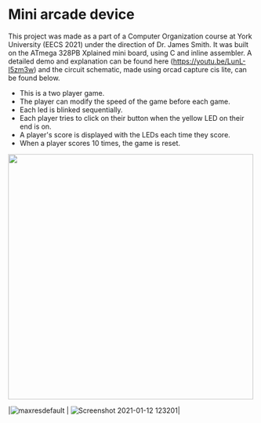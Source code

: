 # Mini arcade device
 This project was made as a part of a Computer Organization course at York University (EECS 2021) under the direction of Dr. James Smith. It was built on the ATmega 328PB Xplained mini board, using C and inline assembler. A detailed demo and explanation can be found here (https://youtu.be/LunL-I5zm3w) and the circuit schematic, made using orcad capture cis lite, can be found below.
 
* This is a two player game.
* The player can modify the speed of the game before each game.
* Each led is blinked sequentially.
* Each player tries to click on their button when the yellow LED on their end is on.
* A player's score is displayed with the LEDs each time they score. 
* When a player scores 10 times, the game is reset.
 
 <img src="https://user-images.githubusercontent.com/47716543/104350286-fc234500-54d1-11eb-9d79-cf0031eb446f.jpg" width="500">
 
 |![maxresdefault](https://user-images.githubusercontent.com/47716543/104350286-fc234500-54d1-11eb-9d79-cf0031eb446f.jpg) | ![Screenshot 2021-01-12 123201](https://user-images.githubusercontent.com/47716543/104350523-3bea2c80-54d2-11eb-9adc-a255f88845c1.png)|

 
